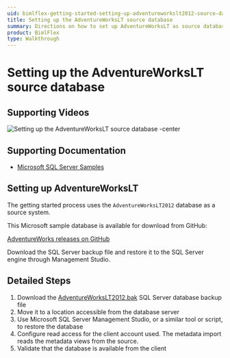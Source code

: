 ```yaml
---
uid: bimlflex-getting-started-setting-up-adventureworkslt2012-source-database
title: Setting up the AdventureWorksLT source database
summary: Directions on how to set up AdventureWorksLT as source database with detailed steps and supporting documentation
product: BimlFlex
type: Walkthrough
---
```

# Setting up the AdventureWorksLT source database

## Supporting Videos

![Setting up the AdventureWorksLT source database -center](https://www.youtube.com/watch?v=_XW_tqP_4lo?rel=0&autoplay=0 "Setting up the AdventureWorksLT source database")

## Supporting Documentation

* [Microsoft SQL Server Samples](https://github.com/Microsoft/sql-server-samples)

## Setting up AdventureWorksLT

The getting started process uses the `AdventureWorksLT2012` database as a source system.

This Microsoft sample database is available for download from GitHub:

[AdventureWorks releases on GitHub](https://github.com/Microsoft/sql-server-samples/releases/tag/adventureworks)

Download the SQL Server backup file and restore it to the SQL Server engine through Management Studio.

## Detailed Steps

1. Download the [AdventureWorksLT2012.bak](https://github.com/Microsoft/sql-server-samples/releases/download/adventureworks/AdventureWorksLT2012.bak) SQL Server database backup file
1. Move it to a location accessible from the database server
1. Use Microsoft SQL Server Management Studio, or a similar tool or script, to restore the database
1. Configure read access for the client account used. The metadata import reads the metadata views from the source.
1. Validate that the database is available from the client
